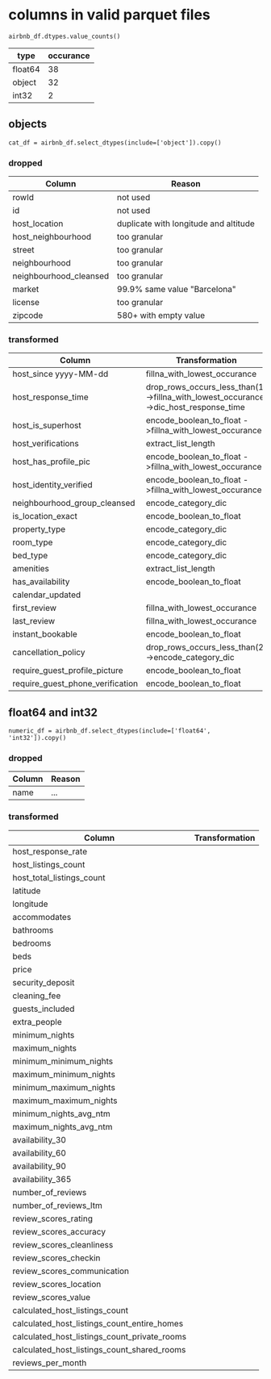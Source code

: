 # columns in valid parquet files

```
airbnb_df.dtypes.value_counts()
```

| type    | occurance |
| ------- | --------- |
| float64 | 38        |
| object  | 32        |
| int32   | 2         |

## objects

`cat_df = airbnb_df.select_dtypes(include=['object']).copy()`

### dropped

| Column                 | Reason                                |
| ---------------------- | ------------------------------------- |
| rowId                  | not used                              |
| id                     | not used                              |
| host_location          | duplicate with longitude and altitude |
| host_neighbourhood     | too granular                          |
| street                 | too granular                          |
| neighbourhood          | too granular                          |
| neighbourhood_cleansed | too granular                          |
| market                 | 99.9% same value "Barcelona"          |
| license                | too granular                          |
| zipcode                | 580+ with empty value                 |

### transformed

| Column                           | Transformation                                                                        |
| -------------------------------- | ------------------------------------------------------------------------------------- |
| host_since  yyyy-MM-dd                     | fillna_with_lowest_occurance                                                          |
| host_response_time               | drop_rows_occurs_less_than(1) ->fillna_with_lowest_occurance ->dic_host_response_time |
| host_is_superhost                | encode_boolean_to_float ->fillna_with_lowest_occurance                                |
| host_verifications               | extract_list_length                                                                   |
| host_has_profile_pic             | encode_boolean_to_float ->fillna_with_lowest_occurance                                |
| host_identity_verified           | encode_boolean_to_float ->fillna_with_lowest_occurance                                |
| neighbourhood_group_cleansed     | encode_category_dic                                                                   |
| is_location_exact                | encode_boolean_to_float                                                               |
| property_type                    | encode_category_dic                                                                   |
| room_type                        | encode_category_dic                                                                   |
| bed_type                         | encode_category_dic                                                                   |
| amenities                        | extract_list_length                                                                   |
| has_availability                 | encode_boolean_to_float                                                               |
| calendar_updated                 |
| first_review                     | fillna_with_lowest_occurance                                                          |
| last_review                      | fillna_with_lowest_occurance                                                          |
| instant_bookable                 | encode_boolean_to_float                                                               |
| cancellation_policy              | drop_rows_occurs_less_than(2) ->encode_category_dic                                   |
| require_guest_profile_picture    | encode_boolean_to_float                                                               |
| require_guest_phone_verification | encode_boolean_to_float                                                               |

## float64 and int32

`numeric_df = airbnb_df.select_dtypes(include=['float64', 'int32']).copy()`

### dropped

| Column | Reason |
| ------ | ------ |
| name   | ...    |

### transformed

| Column                                       | Transformation |
| -------------------------------------------- | -------------- |
| host_response_rate                           |
| host_listings_count                          |
| host_total_listings_count                    |
| latitude                                     |
| longitude                                    |
| accommodates                                 |
| bathrooms                                    |
| bedrooms                                     |
| beds                                         |
| price                                        |
| security_deposit                             |
| cleaning_fee                                 |
| guests_included                              |
| extra_people                                 |
| minimum_nights                               |
| maximum_nights                               |
| minimum_minimum_nights                       |
| maximum_minimum_nights                       |
| minimum_maximum_nights                       |
| maximum_maximum_nights                       |
| minimum_nights_avg_ntm                       |
| maximum_nights_avg_ntm                       |
| availability_30                              |
| availability_60                              |
| availability_90                              |
| availability_365                             |
| number_of_reviews                            |
| number_of_reviews_ltm                        |
| review_scores_rating                         |
| review_scores_accuracy                       |
| review_scores_cleanliness                    |
| review_scores_checkin                        |
| review_scores_communication                  |
| review_scores_location                       |
| review_scores_value                          |
| calculated_host_listings_count               |
| calculated_host_listings_count_entire_homes  |
| calculated_host_listings_count_private_rooms |
| calculated_host_listings_count_shared_rooms  |
| reviews_per_month                            |
